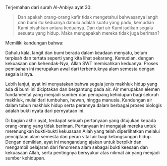 Terjemahan dari surah Al-Anbiya ayat 30:

> Dan apakah orang-orang kafir tidak mengetahui bahwasanya langit dan bumi itu keduanya dahulu adalah suatu yang padu, kemudian Kami pisahkan antara keduanya. Dan dari air Kami jadikan segala sesuatu yang hidup. Maka mengapakah mereka tidak juga beriman?

Memiliki kandungan bahwa:

Dahulu kala, langit dan bumi berada dalam keadaan menyatu, belum terpisah dan tertata seperti yang kita lihat sekarang. Kemudian, dengan kekuasaan dan kehendak-Nya, Allah SWT memisahkan keduanya. Proses pemisahan ini merupakan awal dari terbentuknya alam semesta dengan segala isinya.

Lebih lanjut, ayat ini menyatakan bahwa segala jenis makhluk hidup yang ada di bumi ini diciptakan dan bergantung pada air. Air merupakan elemen fundamental yang menjadi sumber dan penopang kehidupan bagi seluruh makhluk, mulai dari tumbuhan, hewan, hingga manusia. Kandungan air dalam tubuh makhluk hidup serta perannya dalam berbagai proses biologis adalah bukti nyata dari pernyataan ini.

Di bagian akhir ayat, terdapat sebuah pertanyaan yang ditujukan kepada orang-orang yang tidak beriman. Pertanyaan ini mengajak mereka untuk merenungkan bukti-bukti kekuasaan Allah yang telah diperlihatkan melalui penciptaan alam semesta dan peran vital air bagi kelangsungan hidup. Dengan demikian, ayat ini mengandung ajakan untuk berpikir dan mengambil pelajaran dari fenomena alam sebagai bukti keesaan dan kekuasaan Allah, serta pentingnya bersyukur atas nikmat air yang menjadi sumber kehidupan.